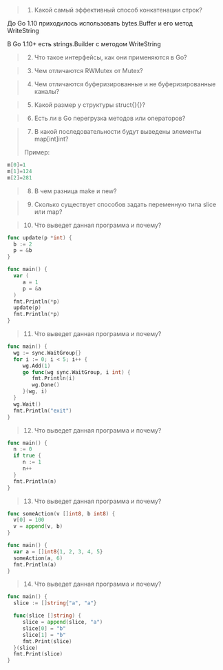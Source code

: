 >1. Какой самый эффективный способ конкатенации строк?

До Go 1.10 приходилось использовать bytes.Buffer и его метод WriteString

В Go 1.10+ есть strings.Builder c методом WriteString

>2. Что такое интерфейсы, как они применяются в Go?

>3. Чем отличаются RWMutex от Mutex?

>4. Чем отличаются буферизированные и не буферизированные каналы?

>5. Какой размер у структуры struct{}{}?

>6. Есть ли в Go перегрузка методов или операторов?

>7. В какой последовательности будут выведены элементы map[int]int?
>
>Пример:
``` go
m[0]=1
m[1]=124
m[2]=281
```

>8. В чем разница make и new?

>9. Сколько существует способов задать переменную типа slice или map?

>10. Что выведет данная программа и почему?
``` go
func update(p *int) {
  b := 2
  p = &b
}

func main() {
  var (
     a = 1
     p = &a
  )
  fmt.Println(*p)
  update(p)
  fmt.Println(*p)
}
```

>11. Что выведет данная программа и почему?

``` go
func main() {
  wg := sync.WaitGroup{}
  for i := 0; i < 5; i++ {
     wg.Add(1)
     go func(wg sync.WaitGroup, i int) {
        fmt.Println(i)
        wg.Done()
     }(wg, i)
  }
  wg.Wait()
  fmt.Println("exit")
}
```

>12. Что выведет данная программа и почему?

``` go
func main() {
  n := 0
  if true {
     n := 1
     n++
  }
  fmt.Println(n)
}
```

>13. Что выведет данная программа и почему?

``` go
func someAction(v []int8, b int8) {
  v[0] = 100
  v = append(v, b)
}

func main() {
  var a = []int8{1, 2, 3, 4, 5}
  someAction(a, 6)
  fmt.Println(a)
} 
```


>14. Что выведет данная программа и почему?

``` go
func main() {
  slice := []string{"a", "a"}

  func(slice []string) {
     slice = append(slice, "a")
     slice[0] = "b"
     slice[1] = "b"
     fmt.Print(slice)
  }(slice)
  fmt.Print(slice)
}  
```








